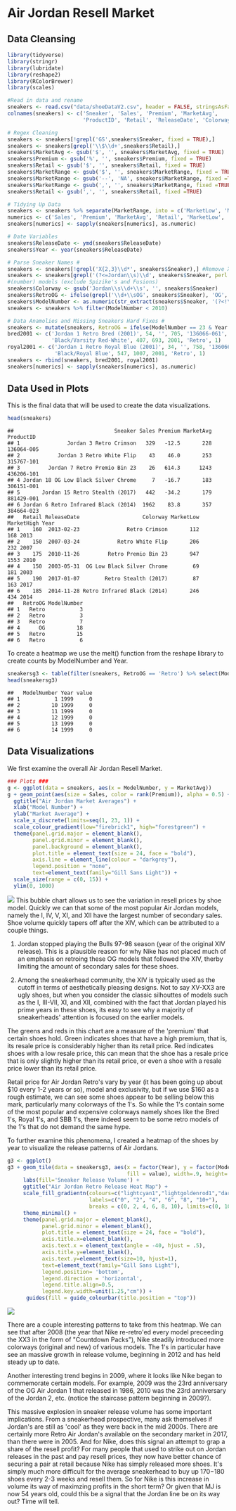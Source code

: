 Air Jordan Resell Market
================

Data Cleansing
--------------

``` r
library(tidyverse)
library(stringr)
library(lubridate)
library(reshape2)
library(RColorBrewer)
library(scales)

#Read in data and rename
sneakers <- read.csv("data/shoeDataV2.csv", header = FALSE, stringsAsFactors = FALSE)
colnames(sneakers) <- c('Sneaker', 'Sales', 'Premium', 'MarketAvg', 
                        'ProductID', 'Retail', 'ReleaseDate', 'Colorway', 'MarketRange')

# Regex Cleaning
sneakers <- sneakers[!grepl('GS',sneakers$Sneaker, fixed = TRUE),]
sneakers <- sneakers[grepl('\\$\\d+',sneakers$Retail),]
sneakers$MarketAvg <- gsub('$', '', sneakers$MarketAvg, fixed = TRUE)
sneakers$Premium <- gsub('%', '', sneakers$Premium, fixed = TRUE)
sneakers$Retail <- gsub('$', '', sneakers$Retail, fixed = TRUE)
sneakers$MarketRange <- gsub('$', '', sneakers$MarketRange, fixed = TRUE)
sneakers$MarketRange <- gsub('--', 'NA', sneakers$MarketRange, fixed =TRUE)
sneakers$MarketRange <- gsub(',', '', sneakers$MarketRange, fixed =TRUE)
sneakers$Retail <- gsub(',', '', sneakers$Retail, fixed =TRUE)

# Tidying Up Data
sneakers <- sneakers %>% separate(MarketRange, into = c('MarketLow', 'MarketHigh'), sep = ' - ')
numerics <- c('Sales', 'Premium', 'MarketAvg', 'Retail', 'MarketLow', 'MarketHigh')
sneakers[numerics] <- sapply(sneakers[numerics], as.numeric)

# Date Variables
sneakers$ReleaseDate <- ymd(sneakers$ReleaseDate)
sneakers$Year <- year(sneakers$ReleaseDate)

# Parse Sneaker Names #
sneakers <- sneakers[!grepl('X{2,3}\\d*', sneakers$Sneaker),] #Remove XX4 models and up 
sneakers <- sneakers[grepl('(?<=Jordan\\s)\\d', sneakers$Sneaker, perl = TRUE),] #Only keep Air Jordan 
#(number) models (exclude Spizike's and Fusions)
sneakers$Colorway <- gsub('Jordan\\s\\d+\\s', '', sneakers$Sneaker)
sneakers$RetroOG <- ifelse(grepl('\\d+\\sOG', sneakers$Sneaker), 'OG', 'Retro')
sneakers$ModelNumber <- as.numeric(str_extract(sneakers$Sneaker, '(?<!\\()\\d+(?!\\))'))
sneakers <- sneakers %>% filter(ModelNumber < 2010)

# Data Anamolies and Missing Sneakers Hard Fixes #
sneakers <- mutate(sneakers, RetroOG = ifelse(ModelNumber == 23 & Year == 2008, 'OG', RetroOG))
bred2001 <- c('Jordan 1 Retro Bred (2001)', 54, '', 705, '136066-061', 100, '2001-08-25', 
              'Black/Varsity Red-White', 407, 693, 2001, 'Retro', 1)
royal2001 <- c('Jordan 1 Retro Royal Blue (2001)', 34, '', 758, '136066-041', 100, '2001-10-06', 
               'Black/Royal Blue', 547, 1007, 2001, 'Retro', 1)
sneakers <- rbind(sneakers, bred2001, royal2001)
sneakers[numerics] <- sapply(sneakers[numerics], as.numeric)
```

Data Used in Plots
------------------

This is the final data that will be used to create the data visualizations.

``` r
head(sneakers)
```

    ##                                Sneaker Sales Premium MarketAvg  ProductID
    ## 1               Jordan 3 Retro Crimson   329   -12.5       228 136064-005
    ## 2            Jordan 3 Retro White Flip    43    46.0       253 315767-101
    ## 3         Jordan 7 Retro Premio Bin 23    26   614.3      1243 436206-101
    ## 4 Jordan 18 OG Low Black Silver Chrome     7   -16.7       183 306151-001
    ## 5       Jordan 15 Retro Stealth (2017)   442   -34.2       179 881429-001
    ## 6 Jordan 6 Retro Infrared Black (2014)  1962    83.8       357 384664-023
    ##   Retail ReleaseDate                    Colorway MarketLow MarketHigh Year
    ## 1    160  2013-02-23               Retro Crimson       112        168 2013
    ## 2    150  2007-03-24            Retro White Flip       206        232 2007
    ## 3    175  2010-11-26         Retro Premio Bin 23       947       1553 2010
    ## 4    150  2003-05-31  OG Low Black Silver Chrome        69        181 2003
    ## 5    190  2017-01-07        Retro Stealth (2017)        87        163 2017
    ## 6    185  2014-11-28 Retro Infrared Black (2014)       246        434 2014
    ##   RetroOG ModelNumber
    ## 1   Retro           3
    ## 2   Retro           3
    ## 3   Retro           7
    ## 4      OG          18
    ## 5   Retro          15
    ## 6   Retro           6

To create a heatmap we use the melt() function from the reshape library to create counts by ModelNumber and Year.

``` r
sneakersg3 <- table(filter(sneakers, RetroOG == 'Retro') %>% select(ModelNumber, Year)) %>% melt()
head(sneakersg3)
```

    ##   ModelNumber Year value
    ## 1           1 1999     0
    ## 2          10 1999     0
    ## 3          11 1999     0
    ## 4          12 1999     0
    ## 5          13 1999     0
    ## 6          14 1999     0

Data Visualizations
-------------------

We first examine the overall Air Jordan Resell Market.

``` r
### Plots ###
g <- ggplot(data = sneakers, aes(x = ModelNumber, y = MarketAvg))
g + geom_point(aes(size = Sales, color = rank(Premium)), alpha = 0.5) +
  ggtitle("Air Jordan Market Averages") +
  xlab("Model Number") +
  ylab("Market Average") +
  scale_x_discrete(limits=seq(1, 23, 1)) +
  scale_colour_gradient(low="firebrick1", high="forestgreen") +
  theme(panel.grid.major = element_blank(), 
        panel.grid.minor = element_blank(), 
        panel.background = element_blank(), 
        plot.title = element_text(size = 24, face = "bold"),
        axis.line = element_line(colour = "darkgrey"), 
        legend.position = "none", 
        text=element_text(family="Gill Sans Light")) +
  scale_size(range = c(0, 15)) +
  ylim(0, 1000)
```

![](writeup_files/figure-markdown_github-ascii_identifiers/unnamed-chunk-4-1.png) This bubble chart allows us to see the variation in resell prices by shoe model. Quickly we can that some of the most popular Air Jordan models, namely the I, IV, V, XI, and XII have the largest number of secondary sales. Shoe volume quickly tapers off after the XIV, which can be attributed to a couple things.

1.  Jordan stopped playing the Bulls 97-98 season (year of the original XIV release). This is a plausible reason for why Nike has not placed much of an emphasis on retroing these OG models that followed the XIV, therby limiting the amount of secondary sales for these shoes.

2.  Among the sneakerhead community, the XIV is typically used as the cutoff in terms of aesthetically pleasing designs. Not to say XV-XX3 are ugly shoes, but when you consider the classic silhouttes of models such as the I, III-VII, XI, and XII, combined with the fact that Jordan played his prime years in these shoes, its easy to see why a majority of sneakerheads' attention is focused on the earlier models.

The greens and reds in this chart are a measure of the 'premium' that certain shoes hold. Green indicates shoes that have a high premium, that is, its resale price is considerably higher than its retail price. Red indicates shoes with a low resale price, this can mean that the shoe has a resale price that is only slightly higher than its retail price, or even a shoe with a resale price lower than its retail price.

Retail price for Air Jordan Retro's vary by year (it has been going up about $10 every 1-2 years or so), model and exclusivity, but if we use $160 as a rough estimate, we can see some shoes appear to be selling below this mark, particularly many colorways of the 1's. So while the 1's contain some of the most popular and expensive colorways namely shoes like the Bred 1's, Royal 1's, and SBB 1's, there indeed seem to be some retro models of the 1's that do not demand the same hype.

To further examine this phenomena, I created a heatmap of the shoes by year to visualize the release patterns of Air Jordans.

``` r
g3 <- ggplot() 
g3 + geom_tile(data = sneakersg3, aes(x = factor(Year), y = factor(ModelNumber),
                                      fill = value), width=.9, height=.9) +
     labs(fill='Sneaker Release Volume') +
     ggtitle("Air Jordan Retro Release Heat Map") +
     scale_fill_gradientn(colours=c("lightcyan1","lightgoldenrod1","darksalmon"), 
                          labels=c("0", "2", "4", "6", "8", "10+"),
                          breaks = c(0, 2, 4, 6, 8, 10), limits=c(0, 10), oob=squish) +
     theme_minimal() +
     theme(panel.grid.major = element_blank(),
           panel.grid.minor = element_blank(), 
           plot.title = element_text(size = 24, face = "bold"), 
           axis.title.x=element_blank(),
           axis.text.x = element_text(angle = -40, hjust = .5),
           axis.title.y=element_blank(),
           axis.text.y=element_text(size=10, hjust=1),
           text=element_text(family="Gill Sans Light"),
           legend.position= 'bottom',
           legend.direction = 'horizontal',
           legend.title.align=0.5,
           legend.key.width=unit(1.25,"cm")) +
      guides(fill = guide_colourbar(title.position = "top")) 
```

![](writeup_files/figure-markdown_github-ascii_identifiers/unnamed-chunk-5-1.png)

There are a couple interesting patterns to take from this heatmap. We can see that after 2008 (the year that Nike re-retro'ed every model preceeding the XX3 in the form of "Countdown Packs"), Nike steadily introduced more colorways (original and new) of various models. The 1's in particular have see an massive growth in release volume, beginning in 2012 and has held steady up to date.

Another interesting trend begins in 2009, where it looks like Nike began to commemorate certain models. For example, 2009 was the 23rd anniversary of the OG Air Jordan 1 that released in 1986, 2010 was the 23rd anniversary of the Jordan 2, etc. (notice the staircase pattern beginning in 2009?).

This massive explosion in sneaker release volume has some important implications. From a sneakerhead prospective, many ask themselves if Jordan's are still as 'cool' as they were back in the mid 2000s. There are certainly more Retro Air Jordan's available on the secondary market in 2017, than there were in 2005. And for Nike, does this signal an attempt to grap a share of the resell profit? For many people that used to strike out on Jordan releases in the past and pay resell prices, they now have better chance of securing a pair at retail because Nike has simply released more shoes. It's simply much more difficult for the average sneakerhead to buy up $170-$180 shoes every 2-3 weeks and resell them. So for Nike is this increase in volume its way of maximzing profits in the short term? Or given that MJ is now 54 years old, could this be a signal that the Jordan line be on its way out? Time will tell.
